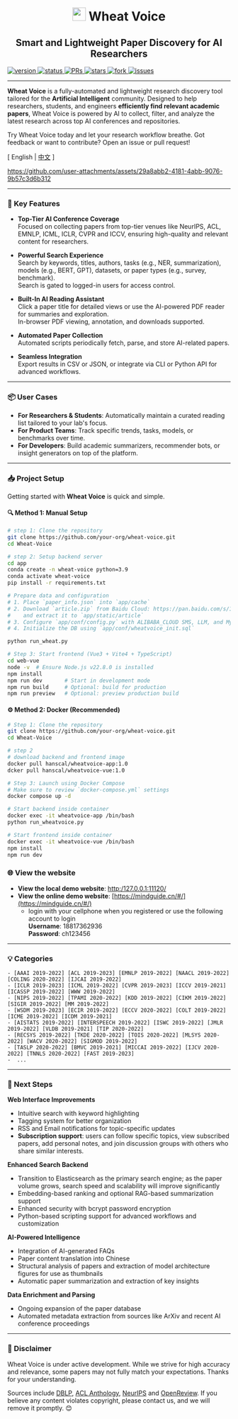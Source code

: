 <p align="center">
<h1 align="center"> <img src="web-vue/public/xm.ico" width="30" /> Wheat Voice</h1>
</p
<p align="center">
<h2 align="center">Smart and Lightweight Paper Discovery for AI Researchers</h2>
</p

<div align="center">

  <a href="https://img.shields.io/badge/version-v1.0-blue">
    <img alt="version" src="https://img.shields.io/badge/version-v1.0-blue?color=FF8000" />
  </a>

  <a href="https://github.com/Hanscal/Wheat-Voice/status">
    <img alt="status" src="https://img.shields.io/badge/Status-building-blue" />
  </a>

  <a href="https://github.com/Hanscal/Wheat-Voice/stargazers">
    <img alt="PRs" src="https://img.shields.io/badge/PRs-Welcome-red" />
  </a>

  <a href="https://github.com/Hanscal/Wheat-Voice/stargazers">
    <img alt="stars" src="https://img.shields.io/github/stars/Hanscal/Wheat-Voice" />
  </a>

  <a href="https://img.shields.io/github/forks/Hanscal/Wheat-Voice">
    <img alt="fork" src="https://img.shields.io/github/forks/Hanscal/Wheat-Voice?color=FF8000" />
  </a>

  <a href="https://github.com/Hanscal/Wheat-Voice/issues">
    <img alt="issues" src="https://img.shields.io/github/issues/Hanscal/Wheat-Voice?color=0088ff"/>
  </a>

</div>

---

**Wheat Voice** is a fully-automated and lightweight research discovery tool tailored for the **Artificial Intelligent** community. Designed to help researchers, students, and engineers **efficiently find relevant academic papers**, Wheat Voice is powered by AI to collect, filter, and analyze the latest research across top AI conferences and repositories.

Try Wheat Voice today and let your research workflow breathe. Got feedback or want to contribute? Open an issue or pull request!

\[ English | [中文](README_zh.md) \]

[//]: # ([![]&#40;./assets/web-demo.jpg&#41;]&#40;./assets/web-demo-v1.mp4&#41;)
https://github.com/user-attachments/assets/29a8abb2-4181-4abb-9076-9b57c3d6b312

---

### 🚀 Key Features

- **Top-Tier AI Conference Coverage**  
  Focused on collecting papers from top-tier venues like NeurIPS, ACL, EMNLP, ICML, ICLR, CVPR and ICCV, ensuring high-quality and relevant content for researchers.

- **Powerful Search Experience**  
  Search by keywords, titles, authors, tasks (e.g., NER, summarization), models (e.g., BERT, GPT), datasets, or paper types (e.g., survey, benchmark).  
  Search is gated to logged-in users for access control.

- **Built-In AI Reading Assistant**  
  Click a paper title for detailed views or use the AI-powered PDF reader for summaries and exploration.  
  In-browser PDF viewing, annotation, and downloads supported.  

- **Automated Paper Collection**  
  Automated scripts periodically fetch, parse, and store AI-related papers.

- **Seamless Integration**  
  Export results in CSV or JSON, or integrate via CLI or Python API for advanced workflows.

---

### 📦 User Cases

- **For Researchers & Students**: Automatically maintain a curated reading list tailored to your lab's focus.
- **For Product Teams**: Track specific trends, tasks, models, or benchmarks over time.
- **For Developers**: Build academic summarizers, recommender bots, or insight generators on top of the platform.
---

### 📥 Project Setup

Getting started with **Wheat Voice** is quick and simple.

#### 🔍 Method 1: Manual Setup
```bash
# step 1: Clone the repository
git clone https://github.com/your-org/wheat-voice.git
cd Wheat-Voice

# step 2: Setup backend server
cd app
conda create -n wheat-voice python=3.9
conda activate wheat-voice
pip install -r requirements.txt

# Prepare data and configuration
# 1. Place `paper_info.json` into `app/cache`
# 2. Download `article.zip` from Baidu Cloud: https://pan.baidu.com/s/1B12hVE8SRj6ZFTnQqVf7vA (password: MIND)
#    and extract it to `app/static/article`
# 3. Configure `app/conf/config.py` with ALIBABA_CLOUD SMS, LLM, and MySQL info
# 4. Initialize the DB using `app/conf/wheatvoice_init.sql`

python run_wheat.py

# Step 3: Start frontend (Vue3 + Vite4 + TypeScript)
cd web-vue
node -v  # Ensure Node.js v22.8.0 is installed
npm install
npm run dev       # Start in development mode
npm run build     # Optional: build for production
npm run preview   # Optional: preview production build
```

#### ⚙️ Method 2: Docker (Recommended)

```bash
# Step 1: Clone the repository
git clone https://github.com/your-org/wheat-voice.git
cd Wheat-Voice

# step 2
# download backend and frontend image
docker pull hanscal/wheatvoice-app:1.0
dcker pull hanscal/wheatvoice-vue:1.0

# Step 3: Launch using Docker Compose
# Make sure to review `docker-compose.yml` settings
docker compose up -d

# Start backend inside container
docker exec -it wheatvoice-app /bin/bash
python run_wheatvoice.py

# Start frontend inside container
docker exec -it wheatvoice-vue /bin/bash
npm install
npm run dev
```

### 🌐 View the website
- **View the local demo website**: [http:/127.0.0.1:11120/](http:/127.0.0.1:11120/)  
- **View the online demo website**: [https://mindguide.cn/#/](https://mindguide.cn/#/) 
  - login with your cellphone when you registered or use the following account to login  
    **Username**: 18817362936  
    **Password**: ch123456  

---


### 💡 Categories

<!-- confs-list-start -->

```text
- [AAAI 2019-2022] [ACL 2019-2023] [EMNLP 2019-2022] [NAACL 2019-2022] [COLING 2020-2022] [IJCAI 2019-2022]
- [ICLR 2019-2023] [ICML 2019-2022] [CVPR 2019-2023] [ICCV 2019-2021] [ICASSP 2019-2022] [WWW 2019-2022] 
- [NIPS 2019-2022] [TPAMI 2020-2022] [KDD 2019-2022] [CIKM 2019-2022] [SIGIR 2019-2022] [MM 2019-2022] 
- [WSDM 2019-2023] [ECIR 2019-2022] [ECCV 2020-2022] [COLT 2019-2022] [ICME 2019-2022] [ICDM 2019-2021]
- [AISTATS 2019-2022] [INTERSPEECH 2019-2022] [ISWC 2019-2022] [JMLR 2019-2022] [VLDB 2019-2021] [TIP 2020-2022]
- [RECSYS 2019-2022] [TKDE 2020-2022] [TOIS 2020-2022] [MLSYS 2020-2022] [WACV 2020-2022] [SIGMOD 2019-2022] 
- [TASLP 2020-2022] [BMVC 2019-2021] [MICCAI 2019-2022] [IJCV 2020-2022] [TNNLS 2020-2022] [FAST 2019-2023]
-  ...
```

<!-- confs-list-end -->

---

### 🧪 Next Steps

**Web Interface Improvements**
  - Intuitive search with keyword highlighting
  - Tagging system for better organization
  - RSS and Email notifications for topic-specific updates
  - **Subscription support**: users can follow specific topics, view subscribed papers, add personal notes, and join discussion groups with others who share similar interests.

**Enhanced Search Backend**
  - Transition to Elasticsearch as the primary search engine; as the paper volume grows, search speed and scalability will improve significantly
  - Embedding-based ranking and optional RAG-based summarization support
  - Enhanced security with bcrypt password encryption
  - Python-based scripting support for advanced workflows and customization

**AI-Powered Intelligence**
  - Integration of AI-generated FAQs
  - Paper content translation into Chinese
  - Structural analysis of papers and extraction of model architecture figures for use as thumbnails
  - Automatic paper summarization and extraction of key insights

**Data Enrichment and Parsing**
  - Ongoing expansion of the paper database
  - Automated metadata extraction from sources like ArXiv and recent AI conference proceedings

---

### 🧠 Disclaimer

Wheat Voice is under active development. While we strive for high accuracy and relevance, some papers may not fully match your expectations. Thanks for your understanding.

Sources include [DBLP](https://dblp.org/), [ACL Anthology](https://aclanthology.org/), [NeurIPS](https://papers.nips.cc/) and [OpenReview](https://openreview.net/). If you believe any content violates copyright, please contact us, and we will remove it promptly. 😊